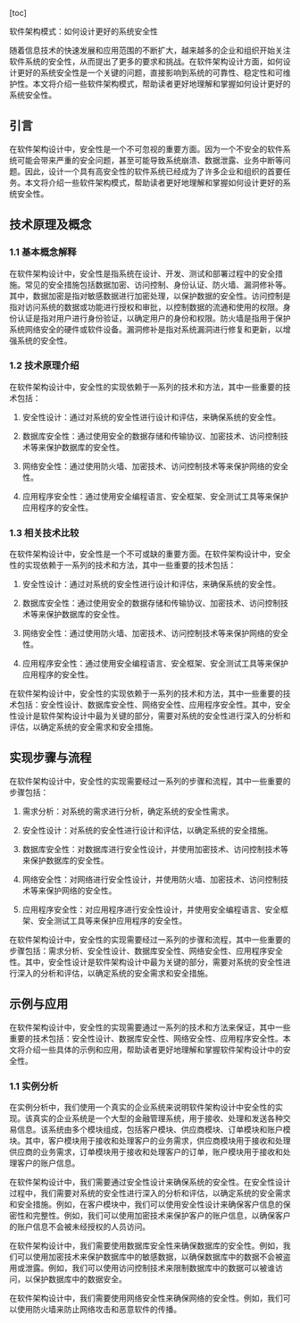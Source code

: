 
[toc]                    
                
                
软件架构模式：如何设计更好的系统安全性

随着信息技术的快速发展和应用范围的不断扩大，越来越多的企业和组织开始关注软件系统的安全性，从而提出了更多的要求和挑战。在软件架构设计方面，如何设计更好的系统安全性是一个关键的问题，直接影响到系统的可靠性、稳定性和可维护性。本文将介绍一些软件架构模式，帮助读者更好地理解和掌握如何设计更好的系统安全性。

## 引言

在软件架构设计中，安全性是一个不可忽视的重要方面。因为一个不安全的软件系统可能会带来严重的安全问题，甚至可能导致系统崩溃、数据泄露、业务中断等问题。因此，设计一个具有高安全性的软件系统已经成为了许多企业和组织的首要任务。本文将介绍一些软件架构模式，帮助读者更好地理解和掌握如何设计更好的系统安全性。

## 技术原理及概念

### 1.1 基本概念解释

在软件架构设计中，安全性是指系统在设计、开发、测试和部署过程中的安全措施。常见的安全措施包括数据加密、访问控制、身份认证、防火墙、漏洞修补等。其中，数据加密是指对敏感数据进行加密处理，以保护数据的安全性。访问控制是指对访问系统的数据或功能进行授权和审批，以控制数据的流通和使用的权限。身份认证是指对用户进行身份验证，以确定用户的身份和权限。防火墙是指用于保护系统网络安全的硬件或软件设备。漏洞修补是指对系统漏洞进行修复和更新，以增强系统的安全性。

### 1.2 技术原理介绍

在软件架构设计中，安全性的实现依赖于一系列的技术和方法，其中一些重要的技术包括：

1. 安全性设计：通过对系统的安全性进行设计和评估，来确保系统的安全性。

2. 数据库安全性：通过使用安全的数据存储和传输协议、加密技术、访问控制技术等来保护数据库的安全性。

3. 网络安全性：通过使用防火墙、加密技术、访问控制技术等来保护网络的安全性。

4. 应用程序安全性：通过使用安全编程语言、安全框架、安全测试工具等来保护应用程序的安全性。

### 1.3 相关技术比较

在软件架构设计中，安全性是一个不可或缺的重要方面。在软件架构设计中，安全性的实现依赖于一系列的技术和方法，其中一些重要的技术包括：

1. 安全性设计：通过对系统的安全性进行设计和评估，来确保系统的安全性。

2. 数据库安全性：通过使用安全的数据存储和传输协议、加密技术、访问控制技术等来保护数据库的安全性。

3. 网络安全性：通过使用防火墙、加密技术、访问控制技术等来保护网络的安全性。

4. 应用程序安全性：通过使用安全编程语言、安全框架、安全测试工具等来保护应用程序的安全性。

在软件架构设计中，安全性的实现依赖于一系列的技术和方法，其中一些重要的技术包括：安全性设计、数据库安全性、网络安全性、应用程序安全性。其中，安全性设计是软件架构设计中最为关键的部分，需要对系统的安全性进行深入的分析和评估，以确定系统的安全需求和安全措施。

## 实现步骤与流程

在软件架构设计中，安全性的实现需要经过一系列的步骤和流程，其中一些重要的步骤包括：

1. 需求分析：对系统的需求进行分析，确定系统的安全性需求。

2. 安全性设计：对系统的安全性进行设计和评估，以确定系统的安全措施。

3. 数据库安全性：对数据库进行安全性设计，并使用加密技术、访问控制技术等来保护数据库的安全性。

4. 网络安全性：对网络进行安全性设计，并使用防火墙、加密技术、访问控制技术等来保护网络的安全性。

5. 应用程序安全性：对应用程序进行安全性设计，并使用安全编程语言、安全框架、安全测试工具等来保护应用程序的安全性。

在软件架构设计中，安全性的实现需要经过一系列的步骤和流程，其中一些重要的步骤包括：需求分析、安全性设计、数据库安全性、网络安全性、应用程序安全性。其中，安全性设计是软件架构设计中最为关键的部分，需要对系统的安全性进行深入的分析和评估，以确定系统的安全需求和安全措施。

## 示例与应用

在软件架构设计中，安全性的实现需要通过一系列的技术和方法来保证，其中一些重要的技术包括：安全性设计、数据库安全性、网络安全性、应用程序安全性。本文将介绍一些具体的示例和应用，帮助读者更好地理解和掌握软件架构设计中的安全性。

### 1.1 实例分析

在实例分析中，我们使用一个真实的企业系统来说明软件架构设计中安全性的实现。该真实的企业系统是一个大型的金融管理系统，用于接收、处理和发送各种交易信息。该系统由多个模块组成，包括客户模块、供应商模块、订单模块和账户模块。其中，客户模块用于接收和处理客户的业务需求，供应商模块用于接收和处理供应商的业务需求，订单模块用于接收和处理客户的订单，账户模块用于接收和处理客户的账户信息。

在软件架构设计中，我们需要通过安全性设计来确保系统的安全性。在安全性设计过程中，我们需要对系统的安全性进行深入的分析和评估，以确定系统的安全需求和安全措施。例如，在客户模块中，我们可以使用安全性设计来确保客户信息的保密性和完整性。例如，我们可以使用加密技术来保护客户的账户信息，以确保客户的账户信息不会被未经授权的人员访问。

在软件架构设计中，我们需要使用数据库安全性来确保数据库的安全性。例如，我们可以使用加密技术来保护数据库中的敏感数据，以确保数据库中的数据不会被盗用或泄露。例如，我们可以使用访问控制技术来限制数据库中的数据可以被谁访问，以保护数据库中的数据安全。

在软件架构设计中，我们需要使用网络安全性来确保网络的安全性。例如，我们可以使用防火墙来防止网络攻击和恶意软件的传播。

